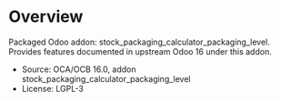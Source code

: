 # Overview

Packaged Odoo addon: stock_packaging_calculator_packaging_level. Provides features documented in upstream Odoo 16 under this addon.

- Source: OCA/OCB 16.0, addon stock_packaging_calculator_packaging_level
- License: LGPL-3
